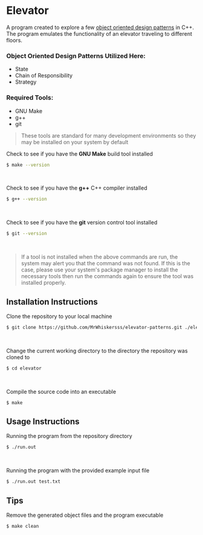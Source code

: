 # Elevator

A program created to explore a few [object oriented design patterns](https://en.wikipedia.org/wiki/Design_Patterns) in C++. The program emulates the functionality of an elevator traveling to different floors.

### Object Oriented Design Patterns Utilized Here:
- State
- Chain of Responsibility
- Strategy

### Required Tools:
- GNU Make
- g++
- git 
> These tools are standard for many development environments so they may be installed on your system by default

Check to see if you have the **GNU Make** build tool installed
```bash
$ make --version
```
<br>

Check to see if you have the **g++** C++ compiler installed
```bash
$ g++ --version
```
<br>

Check to see if you have the **git** version control tool installed
```bash
$ git --version
```
<br>

> If a tool is not installed when the above commands are run, the system may alert you that the command was not found. If this is the case, please use your system's package manager to install the necessary tools then run the commands again to ensure the tool was installed properly.

## Installation Instructions
Clone the repository to your local machine
```bash
$ git clone https://github.com/MrWhiskersss/elevator-patterns.git ./elevator
```
<br>

Change the current working directory to the directory the repository was cloned to
```bash
$ cd elevator
```
<br>

Compile the source code into an executable
```bash
$ make
```

## Usage Instructions
Running the program from the repository directory
```bash
$ ./run.out
```
<br>

Running the program with the provided example input file
```bash
$ ./run.out test.txt
```

## Tips
Remove the generated object files and the program executable
```bash
$ make clean
```
